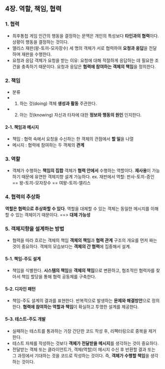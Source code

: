 ## 4장. 역할, 책임, 협력

### 1. 협력
- 최후통첩 게임
인간의 행동을 결정하는 문맥은 개인의 특성보다 **타인과의 협력**이다. 상황이 행동을 결정하는 것이다.
- 앨리스 재판(왕-토끼-모자장수)
세 명의 객체가 서로 협력하여 **요청과 응답**을 전달하며 재판을 수행한다.
- 요청과 응답
객체가 요청을 받는 이유: 요청에 대해 적절하게 응답하는 데 필요한 조건을 충족하기 때문이다. 요청과 응답은 **협력에 참여하는 객체의 책임**을 정의한다.


### 2. 책임
- 분류
- 1. 하는 것(doing)
객체 **생성과 활동** 주관한다.
- 2. 아는 것(knowing)
자신과 타자에 대한 **정보와 행동의 원인** 인지한다.

#### 2-1. 책임과 메시지
- 책임 : 협력 속에서 요청을 수신하는 한 객체의 관점에서 **할 일**을 나열
- 메시지 : 협력에 참여하는 두 객체의 **관계**


### 3. 역할
- 객체가 수행하는 **책임의 집합**
객체가 **협력 안에서** 수행하는 역할이다. 
**재사용**이 가능하기 때문에 유연한 객체지향 설계 가능하다.
ex. 재판에서 역할: 판사-토끼-증인 == 왕-토끼-모자장수 == 여왕-토끼-앨리스


### 4. 협력의 추상화
**역할은 협력으로 추상화할 수 있다**. 역할을 대체할 수 있는 객체는 동일한 메시지를 이해할 수 있는 객체이기 때문이다.
    ==> **대체 가능성**


### 5. 객체지향을 설계하는 방법
- 협력을 따라 흐르는 객체의 책임
**객체의 책임**과 **협력 관계** 구조의 개요를 먼저 짜는 것이 중요하다.
객체의 모습보다는 **객체의 간 협력**에 집중해서 설계.

#### 5-1. 책임-주도 설계
- 책임을 식별한다. 
**시스템의 책임**을 **객체의 책임**으로 변환하고,
협조적인 협력자를 찾아서 책임 할당을 통해 협력 공동체를 구축한다.

#### 5-2. 디자인 패턴 
- 책임-주도 설계의 결과를 표현한다.
반복적으로 발생하는 **문제와 해결방안**으로 정의한다. 
**협력에 참여하는 역할과 책임**이 확실하고 투명한 설계를 제공한다.

#### 5-3. 테스트-주도 개발
- 실패하는 테스트를 통과하는 가장 간단한 코드 작성 후, 리펙터링으로 중복을 제거한다.
- 테스트 자체를 작성하는 것보다 **객체가 전달받을 메시지**를 생각하는 것이 중요하다.
- 전달받는 객체 또는 클라이언트가, 객체(역할)이 메시지 수신 후 반환할 결과 또는 그 과정에서 기대하는 것을 코드로 작성하는 것이다. 즉, **객체가 수행할 책임**을 생각하는 것이다.

